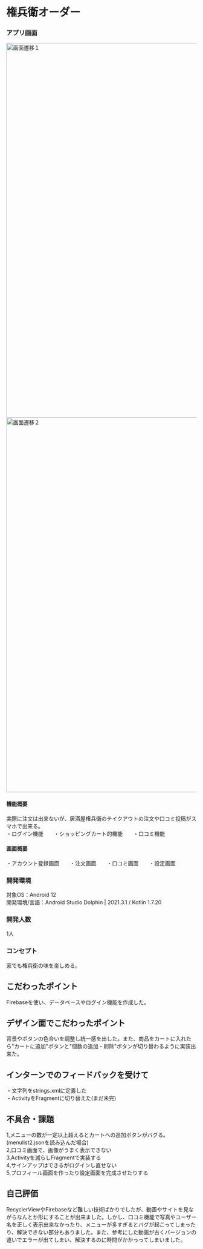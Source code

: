 # 権兵衛オーダー
### アプリ画面
<img width="989" alt="画面遷移１" src="https://user-images.githubusercontent.com/87113276/199092705-af5145d9-0915-43d7-a10d-1b322f1a0f32.png">
<img width="989" alt="画面遷移２" src="https://user-images.githubusercontent.com/87113276/199092711-feb47184-89f0-4cd3-a0cf-bf9bf64f5a85.png">

#### 機能概要
実際に注文は出来ないが、居酒屋権兵衛のテイクアウトの注文や口コミ投稿がスマホで出来る。  
・ログイン機能　　・ショッピングカート的機能　　・口コミ機能

#### 画面概要 
・アカウント登録画面　　・注文画面　　・口コミ画面　　・設定画面  

### 開発環境
対象OS：Android 12  
開発環境/言語：Android Studio Dolphin | 2021.3.1 /  Kotlin 1.7.20

### 開発人数
1人

### コンセプト
家でも権兵衛の味を楽しめる。  

## こだわったポイント
Firebaseを使い、データベースやログイン機能を作成した。

## デザイン面でこだわったポイント
背景やボタンの色合いを調整し統一感を出した。また、商品をカートに入れたら"カートに追加"ボタンと"個数の追加・削除"ボタンが切り替わるように実装出来た。  

## インターンでのフィードバックを受けて 
・文字列をstrings.xmlに定義した  
・ActivityをFragmentに切り替えた(まだ未完)  

## 不具合・課題
1,メニューの数が一定以上超えるとカートへの追加ボタンがバグる。(menulist2.jsonを読み込んだ場合)    
2,口コミ画面で、画像がうまく表示できない  
3,Activityを減らしFragmentで実装する  
4,サインアップはできるがログインし直せない  
5,プロフィール画面を作ったり設定画面を完成させたりする  

## 自己評価
RecyclerViewやFirebaseなど難しい技術ばかりでしたが、動画やサイトを見ながらなんとか形にすることが出来ました。しかし、口コミ機能で写真やユーザー名を正しく表示出来なかったり、メニューが多すぎるとバグが起こってしまったり、解決できない部分もありました。また、参考にした動画が古くバージョンの違いでエラーが出てしまい、解決するのに時間がかかっってしまいました。 